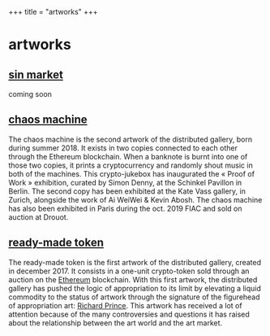 +++
title = "artworks"
+++

# artworks

## [sin market](#)

coming soon

## [chaos machine](@/artworks/chaos/index.md)

The chaos machine is the second artwork of the distributed gallery, born during summer 2018. It exists in two copies connected to each other through the Ethereum blockchain. When a banknote is burnt into one of those two copies, it prints a cryptocurrency and randomly shout music in both of the machines. This crypto-jukebox has inaugurated the « Proof of Work » exhibition, curated by Simon Denny, at the Schinkel Pavillon in Berlin. The second copy has been exhibited at the Kate Vass gallery, in Zurich, alongside the work of Ai WeiWei & Kevin Abosh. The chaos machine has also been exhibited in Paris during the oct. 2019 FIAC and sold on auction at Drouot.

## [ready-made token](@/artworks/rmt/index.md)

The ready-made token is the first artwork of the distributed gallery, created in december 2017. It consists in a one-unit crypto-token sold through an auction on the [Ethereum](https://ethereum.org/) blockchain. With this first artwork, the distributed gallery has pushed the logic of appropriation to its limit by elevating a liquid commodity to the status of artwork through the signature of the figurehead of appropriation art: [Richard Prince](https://en.wikipedia.org/wiki/Richard_Prince). This artwork has received a lot of attention because of the many controversies and questions it has raised about the relationship between the art world and the art market.

